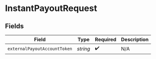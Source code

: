 # InstantPayoutRequest


## Fields

| Field                        | Type                         | Required                     | Description                  |
| ---------------------------- | ---------------------------- | ---------------------------- | ---------------------------- |
| `externalPayoutAccountToken` | *string*                     | :heavy_check_mark:           | N/A                          |